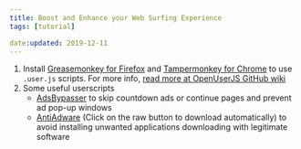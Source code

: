 ```yaml
---
title: Boost and Enhance your Web Surfing Experience
tags: [tutorial]

date:updated: 2019-12-11
---
```


1. Install [Greasemonkey for Firefox](https://addons.mozilla.org/en-US/firefox/addon/greasemonkey/) and [Tampermonkey for Chrome](https://chrome.google.com/webstore/detail/tampermonkey/dhdgffkkebhmkfjojejmpbldmpobfkfo) to use `.user.js` scripts. For more info, [read more at OpenUserJS GitHub wiki](https://github.com/OpenUserJs/OpenUserJS.org/wiki/Userscript-Beginners-HOWTO)
2. Some useful userscripts
   - [AdsBypasser](https://adsbypasser.github.io/) to skip countdown ads or continue pages and prevent ad pop-up windows
   - [AntiAdware](https://github.com/HandyUserscripts/AntiAdware/blob/master/AntiAdware.user.js) (Click on the raw button to download automatically) to avoid installing unwanted applications downloading with legitimate software
